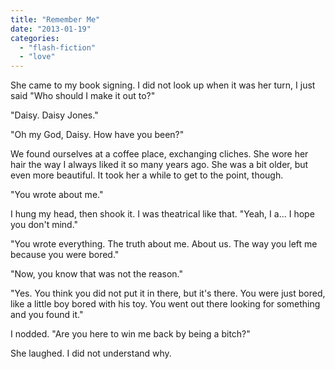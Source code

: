 ```yaml
---
title: "Remember Me"
date: "2013-01-19"
categories: 
  - "flash-fiction"
  - "love"
---
```


She came to my book signing. I did not look up when it was her turn, I just said "Who should I make it out to?"

"Daisy. Daisy Jones."

"Oh my God, Daisy. How have you been?"

We found ourselves at a coffee place, exchanging cliches. She wore her hair the way I always liked it so many years ago. She was a bit older, but even more beautiful. It took her a while to get to the point, though.

"You wrote about me."

I hung my head, then shook it. I was theatrical like that. "Yeah, I a... I hope you don't mind."

"You wrote everything. The truth about me. About us. The way you left me because you were bored."

"Now, you know that was not the reason."

"Yes. You think you did not put it in there, but it's there. You were just bored, like a little boy bored with his toy. You went out there looking for something and you found it."

I nodded. "Are you here to win me back by being a bitch?"

She laughed. I did not understand why.
